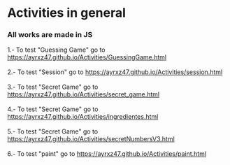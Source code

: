 # Activities in general

<h3> All works are made in JS </h3>

1.- To test "Guessing Game" go to https://ayrxz47.github.io/Activities/GuessingGame.html
<br>
<br>
2.- To test "Session" go to https://ayrxz47.github.io/Activities/session.html
<br>
<br>
3.- To test "Secret Game" go to https://ayrxz47.github.io/Activities/secret_game.html
<br>
<br>
4.- To test "Secret Game" go to https://ayrxz47.github.io/Activities/ingredientes.html
<br>
<br>
5.- To test "Secret Game" go to https://ayrxz47.github.io/Activities/secretNumbersV3.html
<br>
<br>
6.- To test "paint" go to https://ayrxz47.github.io/Activities/paint.html
